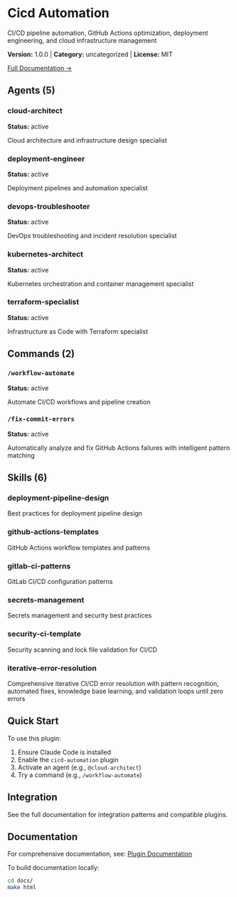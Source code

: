 # Cicd Automation

CI/CD pipeline automation, GitHub Actions optimization, deployment engineering, and cloud infrastructure management

**Version:** 1.0.0 | **Category:** uncategorized | **License:** MIT

[Full Documentation →](https://myclaude.readthedocs.io/en/latest/plugins/cicd-automation.html)

## Agents (5)

### cloud-architect

**Status:** active

Cloud architecture and infrastructure design specialist

### deployment-engineer

**Status:** active

Deployment pipelines and automation specialist

### devops-troubleshooter

**Status:** active

DevOps troubleshooting and incident resolution specialist

### kubernetes-architect

**Status:** active

Kubernetes orchestration and container management specialist

### terraform-specialist

**Status:** active

Infrastructure as Code with Terraform specialist

## Commands (2)

### `/workflow-automate`

**Status:** active

Automate CI/CD workflows and pipeline creation

### `/fix-commit-errors`

**Status:** active

Automatically analyze and fix GitHub Actions failures with intelligent pattern matching

## Skills (6)

### deployment-pipeline-design

Best practices for deployment pipeline design

### github-actions-templates

GitHub Actions workflow templates and patterns

### gitlab-ci-patterns

GitLab CI/CD configuration patterns

### secrets-management

Secrets management and security best practices

### security-ci-template

Security scanning and lock file validation for CI/CD

### iterative-error-resolution

Comprehensive iterative CI/CD error resolution with pattern recognition, automated fixes, knowledge base learning, and validation loops until zero errors

## Quick Start

To use this plugin:

1. Ensure Claude Code is installed
2. Enable the `cicd-automation` plugin
3. Activate an agent (e.g., `@cloud-architect`)
4. Try a command (e.g., `/workflow-automate`)

## Integration

See the full documentation for integration patterns and compatible plugins.

## Documentation

For comprehensive documentation, see: [Plugin Documentation](https://myclaude.readthedocs.io/en/latest/plugins/cicd-automation.html)

To build documentation locally:

```bash
cd docs/
make html
```
